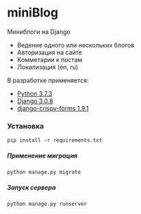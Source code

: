 # miniBlog

Миниблоги на Django


<ul>
    <li>Ведение одного или нескольких блогов</li>
    <li>Авторизация на сайте</li>
    <li>Комметарии к постам</li>
    <li>Локализация (en, ru)</li>
</ul>


В разработке применяется:

* [Python 3.7.3](https://www.python.org/downloads/release/python-373/)
* [Django 3.0.8](https://www.djangoproject.com/)
* [django-crispy-forms 1.9.1](https://django-crispy-forms.readthedocs.io/)


### Установка
```
pip install -r requirements.txt
```
##### Применение миграция
```
python manage.py migrate
```

##### Запуск сервера
```
python manage.py runserver
```
